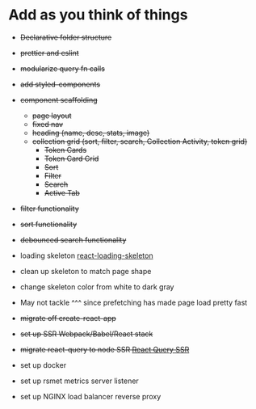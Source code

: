 # Add as you think of things

- ~~Declarative folder structure~~
- ~~prettier and eslint~~
- ~~modularize query fn calls~~

- ~~add styled-components~~
- ~~component scaffolding~~
  - ~~page layout~~
  - ~~fixed nav~~
  - ~~heading (name, desc, stats, image)~~
  - ~~collection grid (sort, filter, search, Collection Activity, token grid)~~
    - ~~Token Cards~~
    - ~~Token Card Grid~~
    - ~~Sort~~
    - ~~Filter~~
    - ~~Search~~
    - ~~Active Tab~~

- ~~filter functionality~~
- ~~sort functionality~~
- ~~debounced search functionality~~

- loading skeleton [react-loading-skeleton](https://www.npmjs.com/package/react-loading-skeleton)
- clean up skeleton to match page shape
- change skeleton color from white to dark gray

- May not tackle ^^^ since prefetching has made page load pretty fast

- ~~migrate off create-react-app~~
- ~~set up SSR Webpack/Babel/React stack~~  
- ~~migrate react-query to node SSR [React Query SSR](https://tanstack.com/query/v4/docs/react/guides/ssr#using-other-frameworks-or-custom-ssr-frameworks)~~
- set up docker  
- set up rsmet metrics server listener
- set up NGINX load balancer reverse proxy